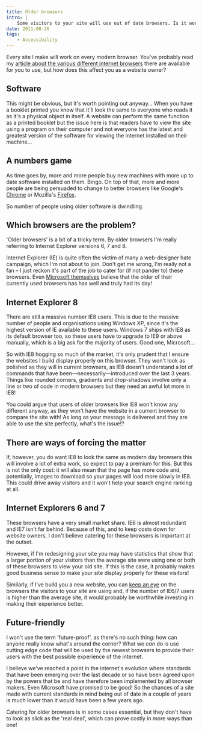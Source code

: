 ```yaml
---
title: Older browsers
intro: |
    Some visitors to your site will use out of date browsers. Is it worth catering for these visitors? Here's how to make an informed decision.
date: 2011-08-26
tags:
    - Accessibility
---
```


Every site I make will work on every modern browser. You've probably read my [article about the various different internet browsers](/resources/whats-in-a-browser) there are available for you to use, but how does this affect you as a website owner?


## Software

This might be obvious, but it's worth pointing out anyway… When you have a booklet printed you know that it'll look the same to everyone who reads it as it's a physical object in itself. A website can perform the same function as a printed booklet but the issue here is that readers have to view the site using a program on their computer and not everyone has the latest and greatest version of the software for viewing the internet installed on their machine…


## A numbers game

As time goes by, more and more people buy new machines with more up to date software installed on them. Bingo. On top of that, more and more people are being persuaded to change to better browsers like Google's [Chrome](https://www.google.com/chrome/) or Mozilla's [Firefox](https://www.mozilla.org/firefox/new/).

So number of people using older software is dwindling.


## Which browsers are the problem?

'Older browsers' is a bit of a tricky term. By older browsers I'm really referring to Internet Explorer versions 6, 7 and 8.

Internet Explorer (IE) is quite often the victim of many a web-designer hate campaign, which I'm not about to join. Don't get me wrong, I'm really not a fan – I just reckon it's part of the job to cater for (if not pander to) these browsers. Even [Microsoft themselves](http://www.ie6death.com/) believe that the older of their currently used browsers has has well and truly had its day!


## Internet Explorer 8

There are still a massive number IE8 users. This is due to the massive number of people and organisations using Windows XP, since it's the highest version of IE available to these users. Windows 7 ships with IE8 as its default browser too, so these users have to upgrade to IE9 or above manually, which is a big ask for the majority of users. Good one, Microsoft…

So with IE8 hogging so much of the market, it's only prudent that I ensure the websites I build display properly on this browser. They won't look as polished as they will in current browsers, as IE8 doesn't understand a lot of commands that have been—necessarily—introduced over the last 3 years. Things like rounded corners, gradients and drop-shadows involve only a line or two of code in modern browsers but they need an awful lot more in IE8!

You could argue that users of older browsers like IE8 won't know any different anyway, as they won't have the website in a current browser to compare the site with! As long as your message is delivered and they are able to use the site perfectly, what's the issue!?


## There are ways of forcing the matter

If, however, you do want IE8 to look the same as modern day browsers this will involve a lot of extra work, so expect to pay a premium for this. But this is not the only cost: it will also mean that the page has more code and, potentially, images to download so your pages will load more slowly in IE8. This could drive away visitors and it won't help your search engine ranking at all.


## Internet Explorers 6 and 7

These browsers have a very small market share. IE6 is almost redundant and IE7 isn't far behind. Because of this, and to keep costs down for website owners, I don't believe catering for these browsers is important at the outset.

However, if I'm redesigning your site you may have statistics that show that a larger portion of your visitors than the average site were using one or both of these browsers to view your old site. If this is the case, it probably makes good business sense to make your site display properly for these visitors!

Similarly, if I've build you a new website, you can [keep an eye](/resources/google-analytics) on the browsers the visitors to your site are using and, if the number of IE6/7 users is higher than the average site, it would probably be worthwhile investing in making their experience better.


## Future-friendly

I won't use the term 'future-proof', as there's no such thing: how can anyone really know what's around the corner? What we _can_ do is use cutting edge code that will be used by the newest browsers to provide their users with the best possible experience of the internet.

I believe we've reached a point in the internet's evolution where standards that have been emerging over the last decade or so have been agreed upon by the powers that be and have therefore been implemented by all browser makers. Even Microsoft have promised to be good! So the chances of a site made with current standards in mind being out of date in a couple of years is much lower than it would have been a few years ago.

Catering for older browsers is in some cases essential, but they don't have to look as slick as the 'real deal', which can prove costly in more ways than one!
